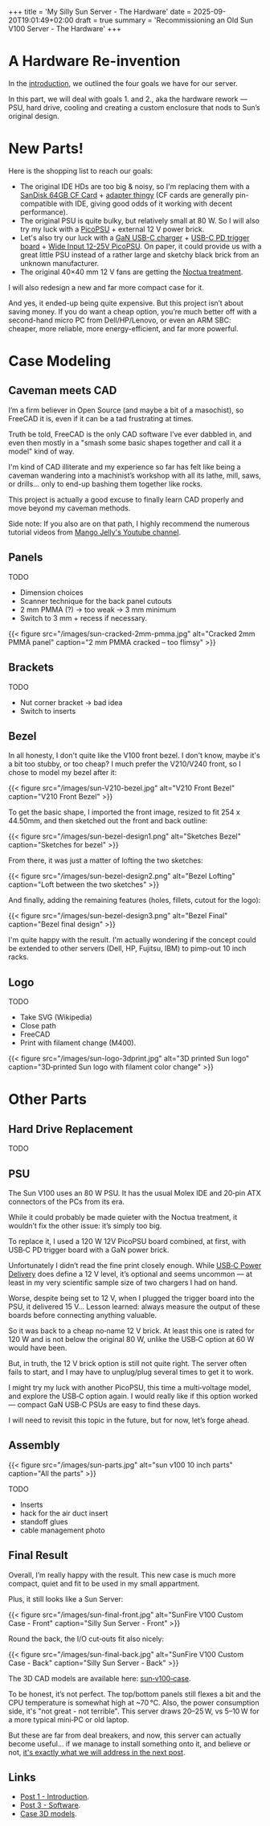 +++
title = 'My Silly Sun Server - The Hardware'
date = 2025-09-20T19:01:49+02:00
draft = true
summary = 'Recommissioning an Old Sun V100 Server - The Hardware'
+++

# A Hardware Re-invention

In the [introduction](/posts/silly-sun-server-intruduction/), we outlined the four goals we have for our server.

In this part, we will deal with goals 1. and 2., aka the hardware rework — PSU, hard drive, cooling and creating a custom enclosure that nods to Sun’s original design.

# New Parts!

Here is the shopping list to reach our goals:

* The original IDE HDs are too big & noisy, so I'm replacing them with a [SanDisk 64GB CF Card](https://shop.sandisk.com/products/memory-cards/cfast-cfexpress-compactflash/sandisk-extreme-compactflash?sku=SDCFXSB-064G-G46) + [adapter thingy](https://www.startech.com/en-us/hdd/35baycf2ide) (CF cards are generally pin-compatible with IDE, giving good odds of it working with decent performance).
* The original PSU is quite bulky, but relatively small at 80 W. So I will also try my luck with a [PicoPSU](https://www.rgeek.com/portfolio-item/rgeek-pico-dc-psu-rp-120lq-dc-12v-24pin-power-supply-module/) + external 12 V power brick.
* Let's also try our luck with a [GaN USB-C charger](https://www.anker.com/products/b2679-nano-100w-usb-c-charger) + [USB-C PD trigger board](https://aliexpress.com/item/1005004356272196.html) + [Wide Input 12-25V PicoPSU](https://www.mini-itx.com/~picoPSU-120-WI-25). On paper, it could provide us with a great little PSU instead of a rather large and sketchy black brick from an unknown manufacturer.
* The original 40×40 mm 12 V fans are getting the [Noctua treatment](https://noctua.at/en/products/fan/nf-a4x20-flx).

I will also redesign a new and far more compact case for it.

And yes, it ended-up being quite expensive. But this project isn’t about saving money.
If you do want a cheap option, you’re much better off with a second-hand micro PC from Dell/HP/Lenovo, or even an ARM SBC: cheaper, more reliable, more energy-efficient, and far more powerful.

# Case Modeling

## Caveman meets CAD

I’m a firm believer in Open Source (and maybe a bit of a masochist), so FreeCAD it is, even if it can be a tad frustrating at times.

Truth be told, FreeCAD is the only CAD software I’ve ever dabbled in, and even then mostly in a "smash some basic shapes together and call it a model" kind of way.

I'm kind of CAD illiterate and my experience so far has felt like being a caveman wandering into a machinist’s workshop with all its lathe, mill, saws, or drills... only to end-up bashing them together like rocks.

This project is actually a good excuse to finally learn CAD properly and move beyond my caveman methods.

Side note: If you also are on that path, I highly recommend the numerous tutorial videos from [Mango Jelly's Youtube channel](https://www.youtube.com/@MangoJellySolutions).

## Panels

TODO

* Dimension choices
* Scanner technique for the back panel cutouts
* 2 mm PMMA (?) -> too weak -> 3 mm minimum
* Switch to 3 mm + recess if necessary.

{{< figure src="/images/sun-cracked-2mm-pmma.jpg" alt="Cracked 2mm PMMA panel" caption="2 mm PMMA cracked – too flimsy" >}}

## Brackets

TODO

* Nut corner bracket -> bad idea
* Switch to inserts

## Bezel

In all honesty, I don't quite like the V100 front bezel. I don't know, maybe it's a bit too stubby, or too cheap?
I much prefer the V210/V240 front, so I chose to model my bezel after it:

{{< figure src="/images/sun-V210-bezel.jpg" alt="V210 Front Bezel" caption="V210 Front Bezel" >}}

To get the basic shape, I imported the front image, resized to fit 254 x 44.50mm, and then sketched out the front and back outline:

{{< figure src="/images/sun-bezel-design1.png" alt="Sketches Bezel" caption="Sketches for bezel" >}}

From there, it was just a matter of lofting the two sketches:

{{< figure src="/images/sun-bezel-design2.png" alt="Bezel Lofting" caption="Loft between the two sketches" >}}

And finally, adding the remaining features (holes, fillets, cutout for the logo):

{{< figure src="/images/sun-bezel-design3.png" alt="Bezel Final" caption="Bezel final design" >}}

I'm quite happy with the result. I'm actually wondering if the concept could be extended to other servers (Dell, HP, Fujitsu, IBM) to pimp-out 10 inch racks.

## Logo

TODO

* Take SVG (Wikipedia)
* Close path
* FreeCAD
* Print with filament change (M400).

{{< figure src="/images/sun-logo-3dprint.jpg" alt="3D printed Sun logo" caption="3D‑printed Sun logo with filament color change" >}}

# Other Parts

## Hard Drive Replacement

TODO

## PSU

The Sun V100 uses an 80 W PSU. It has the usual Molex IDE and 20‑pin ATX
connectors of the PCs from its era.

While it could probably be made quieter with the Noctua treatment, it wouldn’t
fix the other issue: it’s simply too big.

To replace it, I used a 120 W 12V PicoPSU board combined, at first, with USB‑C PD
trigger board with a GaN power brick.

Unfortunately I didn’t read the fine print closely enough. While
[USB‑C Power Delivery](https://en.wikipedia.org/wiki/USB_hardware#USB_Power_Delivery)
does define a 12 V level, it’s optional and seems uncommon — at least in my
very scientific sample size of two chargers I had on hand.

Worse, despite being set to 12 V, when I plugged the trigger board into the
PSU, it delivered 15 V… Lesson learned: always measure the output of these
boards before connecting anything valuable.

So it was back to a cheap no‑name 12 V brick. At least this one is rated for
120 W and is not below the original 80 W, unlike the USB‑C option at 60 W would
have been.

But, in truth, the 12 V brick option is still not quite right. The server often fails
to start, and I may have to unplug/plug several times to get it to work.

I might try my luck with another PicoPSU, this time a multi‑voltage model, and
explore the USB‑C option again. I would really like if this option worked —
compact GaN USB‑C PSUs are easy to find these days.

I will need to revisit this topic in the future, but for now, let’s forge
ahead.

## Assembly

{{< figure src="/images/sun-parts.jpg" alt="sun v100 10 inch parts" caption="All the parts" >}}

TODO

* Inserts
* hack for the air duct insert
* standoff glues
* cable management photo

## Final Result

Overall, I’m really happy with the result. This new case is much more compact, quiet and fit to be used in my small appartment.

Plus, it still looks like a Sun Server:

{{< figure src="/images/sun-final-front.jpg" alt="SunFire V100 Custom Case - Front" caption="Silly Sun Server - Front" >}}

Round the back, the I/O cut‑outs fit also nicely:

{{< figure src="/images/sun-final-back.jpg"  alt="SunFire V100 Custom Case - Back" caption="Silly Sun Server - Back" >}}

The 3D CAD models are available here: [sun‑v100‑case](https://github.com/kakwa/sun-v100-case).

To be honest, it’s not perfect. The top/bottom panels still flexes a bit and the CPU temperature is somewhat high at ~70 °C.
Also, the power consumption side, it's "not great - not terrible".
This server draws 20–25 W, vs 5–10 W for a more typical mini‑PC or old laptop.

But these are far from deal breakers, and now, this server can actually become useful... if we manage to install something onto it,
and believe or not, [it's exactly what we will address in the next post](/posts/silly-sun-server-software/).

## Links

* [Post 1 - Introduction](/posts/silly-sun-server-intro/).
* [Post 3 - Software](/posts/silly-sun-server-software/).
* [Case 3D models](https://github.com/kakwa/sun-v100-case).
